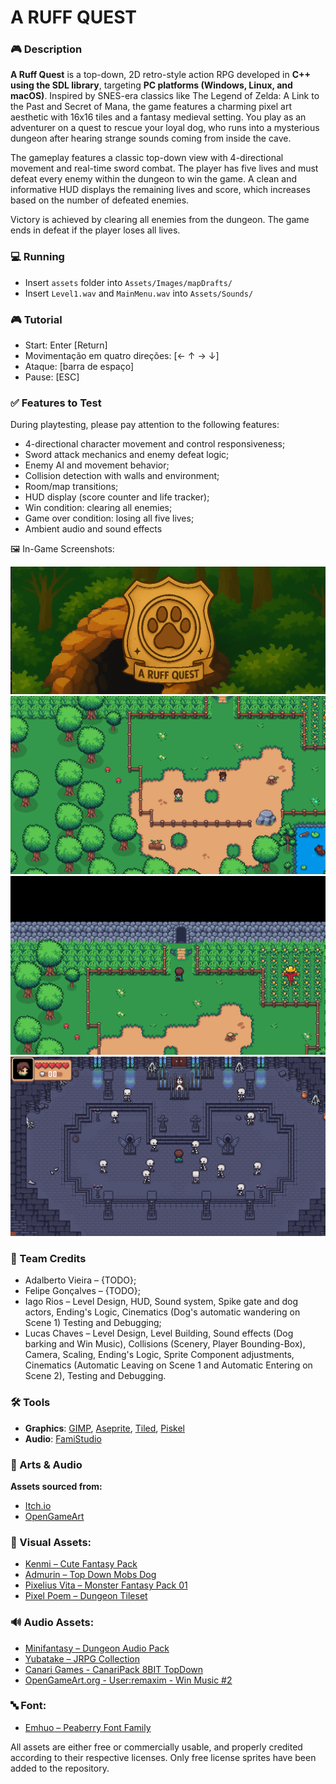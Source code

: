 # A RUFF QUEST

### 🎮 Description

**A Ruff Quest** is a top-down, 2D retro-style action RPG developed in **C++ using the SDL library**, targeting **PC platforms (Windows, Linux, and macOS)**. Inspired by SNES-era classics like The Legend of Zelda: A Link to the Past and Secret of Mana, the game features a charming pixel art aesthetic with 16x16 tiles and a fantasy medieval setting.
You play as an adventurer on a quest to rescue your loyal dog, who runs into a mysterious dungeon after hearing strange sounds coming from inside the cave.

The gameplay features a classic top-down view with 4-directional movement and real-time sword combat. The player has five lives and must defeat every enemy within the dungeon to win the game. A clean and informative HUD displays the remaining lives and score, which increases based on the number of defeated enemies.

Victory is achieved by clearing all enemies from the dungeon. The game ends in defeat if the player loses all lives.

### 💻 Running
- Insert `assets` folder into `Assets/Images/mapDrafts/`
- Insert `Level1.wav` and `MainMenu.wav` into `Assets/Sounds/`
  
### 🎮 Tutorial
- Start: Enter [Return]
- Movimentação em quatro direções: [← ↑ → ↓]
- Ataque: [barra de espaço]
- Pause: [ESC]

### ✅ Features to Test
During playtesting, please pay attention to the following features:
- 4-directional character movement and control responsiveness;
- Sword attack mechanics and enemy defeat logic;
- Enemy AI and movement behavior;
- Collision detection with walls and environment;
- Room/map transitions;
- HUD display (score counter and life tracker);
- Win condition: clearing all enemies;
- Game over condition: losing all five lives;
- Ambient audio and sound effects

🖼️ In-Game Screenshots:

[![Title](https://raw.githubusercontent.com/LucasGChaves/DCC192_TP_Final/dev/Assets/Demo/title.png "Title")](https://github.com/LucasGChaves/DCC192_TP_Final)
[![intro](https://raw.githubusercontent.com/LucasGChaves/DCC192_TP_Final/dev/Assets/Demo/intro.png "intro")](https://github.com/LucasGChaves/DCC192_TP_Final)
[![caveEntrance](https://raw.githubusercontent.com/LucasGChaves/DCC192_TP_Final/dev/Assets/Demo/caveEntrance.png "caveEntrance")](https://github.com/LucasGChaves/DCC192_TP_Final)
[![dungeonStage](https://raw.githubusercontent.com/LucasGChaves/DCC192_TP_Final/dev/Assets/Demo/dungeonStage.png "dungeonStage")](https://github.com/LucasGChaves/DCC192_TP_Final)

### 👥 Team Credits
- Adalberto Vieira – {TODO};
- Felipe Gonçalves – {TODO};
- Iago Rios – Level Design, HUD, Sound system, Spike gate and dog actors, Ending's Logic, Cinematics (Dog's automatic wandering on Scene 1) Testing and Debugging;
- Lucas Chaves – Level Design, Level Building, Sound effects (Dog barking and Win Music), Collisions (Scenery, Player Bounding-Box), Camera, Scaling, Ending's Logic, Sprite Component adjustments, Cinematics (Automatic Leaving on Scene 1 and Automatic Entering on Scene 2), Testing and Debugging.

### 🛠️ Tools
- **Graphics**: [GIMP](https://www.gimp.org/), [Aseprite](https://www.aseprite.org/), [Tiled](https://www.mapeditor.org/), [Piskel](https://www.piskelapp.com/)  
- **Audio**: [FamiStudio](https://famistudio.org/)

### 🎨 Arts & Audio
**Assets sourced from:**
- [Itch.io](https://itch.io)
- [OpenGameArt](https://opengameart.org)

### 🎨 Visual Assets:
- [Kenmi – Cute Fantasy Pack](https://kenmi-art.itch.io/)
- [Admurin – Top Down Mobs Dog](https://admurin.itch.io/top-down-mobs-dog)
- [Pixelius Vita – Monster Fantasy Pack 01](https://pixelius-vita.itch.io/free-asset-pack-01)
- [Pixel Poem – Dungeon Tileset](https://pixel-poem.itch.io/dungeon-assetpuck)

### 🔊 Audio Assets:
- [Minifantasy – Dungeon Audio Pack](https://leohpaz.itch.io/minifantasy-dungeon-sfx-pack)
- [Yubatake – JRPG Collection](https://opengameart.org/content/jrpg-collection)
- [Canari Games - CanariPack 8BIT TopDown](https://canarigames.itch.io/canaripack-8bit-topdown)
- [OpenGameArt.org - User:remaxim - Win Music #2](https://opengameart.org/content/win-music-2)
  
### 🔤 Font:
- [Emhuo – Peaberry Font Family](https://emhuo.itch.io/peaberry-pixel-font)

All assets are either free or commercially usable, and properly credited according to their respective licenses. Only free license sprites have been added to the repository.
